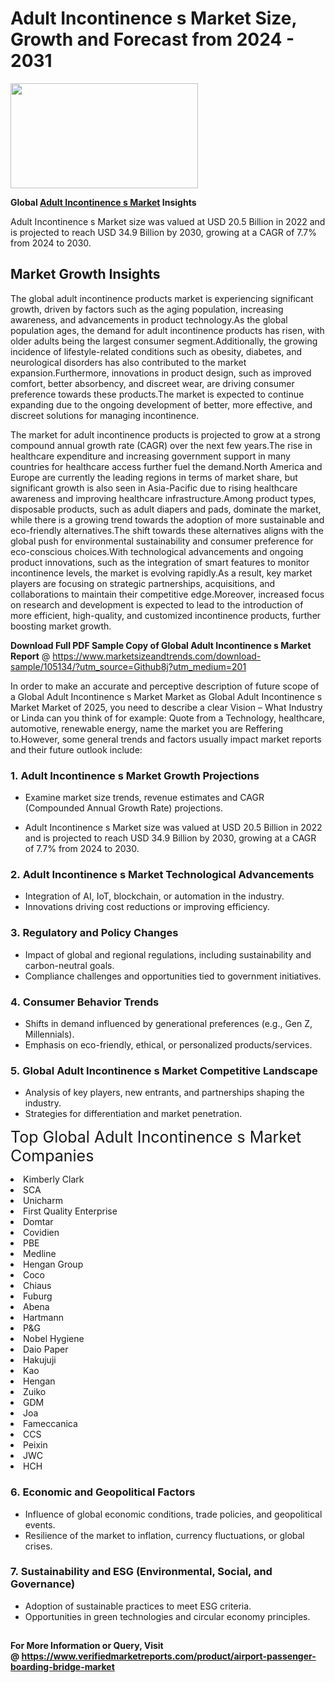 <H1>Adult Incontinence s Market Size, Growth and Forecast from 2024 - 2031</H1><img class="aligncenter size-medium wp-image-584254" src="https://thirdeyenews.in/wp-content/uploads/2024/09/Global-Market-Research-300x168.jpeg" alt="" width="300" height="168" /><p><strong>Global&nbsp;<a href="https://www.marketsizeandtrends.com/download-sample/105134/?utm_source=Github8j?utm_medium=201">Adult Incontinence s Market</a> Insights</strong></p><p>Adult Incontinence s Market size was valued at USD 20.5 Billion in 2022 and is projected to reach USD 34.9 Billion by 2030, growing at a CAGR of 7.7% from 2024 to 2030.</p><p><h2>Market Growth Insights</h2> <p>The global adult incontinence products market is experiencing significant growth, driven by factors such as the aging population, increasing awareness, and advancements in product technology.As the global population ages, the demand for adult incontinence products has risen, with older adults being the largest consumer segment.Additionally, the growing incidence of lifestyle-related conditions such as obesity, diabetes, and neurological disorders has also contributed to the market expansion.Furthermore, innovations in product design, such as improved comfort, better absorbency, and discreet wear, are driving consumer preference towards these products.The market is expected to continue expanding due to the ongoing development of better, more effective, and discreet solutions for managing incontinence.</p> <p>The market for adult incontinence products is projected to grow at a strong compound annual growth rate (CAGR) over the next few years.The rise in healthcare expenditure and increasing government support in many countries for healthcare access further fuel the demand.North America and Europe are currently the leading regions in terms of market share, but significant growth is also seen in Asia-Pacific due to rising healthcare awareness and improving healthcare infrastructure.Among product types, disposable products, such as adult diapers and pads, dominate the market, while there is a growing trend towards the adoption of more sustainable and eco-friendly alternatives.The shift towards these alternatives aligns with the global push for environmental sustainability and consumer preference for eco-conscious choices.With technological advancements and ongoing product innovations, such as the integration of smart features to monitor incontinence levels, the market is evolving rapidly.As a result, key market players are focusing on strategic partnerships, acquisitions, and collaborations to maintain their competitive edge.Moreover, increased focus on research and development is expected to lead to the introduction of more efficient, high-quality, and customized incontinence products, further boosting market growth.</p> <p><span class=""><strong>Download Full PDF Sample Copy of Global Adult Incontinence s Market Report</strong> @ <a href="https://www.marketsizeandtrends.com/download-sample/105134/?utm_source=Github8j?utm_medium=201" target="_blank">https://www.marketsizeandtrends.com/download-sample/105134/?utm_source=Github8j?utm_medium=201</a></span></p><p>In order to make an accurate and perceptive description of future scope of a Global&nbsp;Adult Incontinence s Market Market as Global&nbsp;Adult Incontinence s Market Market of 2025, you need to describe a clear Vision &ndash; What Industry or Linda can you think of for example: Quote from a Technology, healthcare, automotive, renewable energy, name the market you are Reffering to.However, some general trends and factors usually impact market reports and their future outlook include:</p><h3>1.&nbsp;<strong>Adult Incontinence s Market Growth Projections</strong></h3><ul><li>Examine market size trends, revenue estimates and CAGR (Compounded Annual Growth Rate) projections.</li><li><p>Adult Incontinence s Market size was valued at USD 20.5 Billion in 2022 and is projected to reach USD 34.9 Billion by 2030, growing at a CAGR of 7.7% from 2024 to 2030.</p></li></ul><h3>2.&nbsp;<strong>Adult Incontinence s Market Technological Advancements</strong></h3><ul><li>Integration of AI, IoT, blockchain, or automation in the industry.</li><li>Innovations driving cost reductions or improving efficiency.</li></ul><h3>3.&nbsp;<strong>Regulatory and Policy Changes</strong></h3><ul><li>Impact of global and regional regulations, including sustainability and carbon-neutral goals.</li><li>Compliance challenges and opportunities tied to government initiatives.</li></ul><h3>4.&nbsp;<strong>Consumer Behavior Trends</strong></h3><ul><li>Shifts in demand influenced by generational preferences (e.g., Gen Z, Millennials).</li><li>Emphasis on eco-friendly, ethical, or personalized products/services.</li></ul><h3>5.&nbsp;<strong>Global Adult Incontinence s Market Competitive Landscape</strong></h3><ul><li>Analysis of key players, new entrants, and partnerships shaping the industry.</li><li>Strategies for differentiation and market penetration.</li></ul><p data-pm-slice="1 1 []"><span style="color: inherit; font-family: inherit; font-size: 25px;">Top Global Adult Incontinence s Market Companies</span></p><div class="" data-test-id=""><p><li>Kimberly Clark</li><li> SCA</li><li> Unicharm</li><li> First Quality Enterprise</li><li> Domtar</li><li> Covidien</li><li> PBE</li><li> Medline</li><li> Hengan Group</li><li> Coco</li><li> Chiaus</li><li> Fuburg</li><li> Abena</li><li> Hartmann</li><li> P&G</li><li> Nobel Hygiene</li><li> Daio Paper</li><li> Hakujuji</li><li> Kao</li><li> Hengan</li><li> Zuiko</li><li> GDM</li><li> Joa</li><li> Fameccanica</li><li> CCS</li><li> Peixin</li><li> JWC</li><li> HCH</li></p></div><h3>6.&nbsp;<strong>Economic and Geopolitical Factors</strong></h3><ul><li>Influence of global economic conditions, trade policies, and geopolitical events.</li><li>Resilience of the market to inflation, currency fluctuations, or global crises.</li></ul><h3>7.&nbsp;<strong>Sustainability and ESG (Environmental, Social, and Governance)</strong></h3><ul><li>Adoption of sustainable practices to meet ESG criteria.</li><li>Opportunities in green technologies and circular economy principles.</li></ul><h2><strong style="font-size: 14px;">For More Information or Query, Visit @&nbsp;</strong><a style="background-color: #ffffff; font-size: 14px;" href="https://www.marketsizeandtrends.com/report/adult-incontinence-s-market/" target="_blank">https://www.verifiedmarketreports.com/product/airport-passenger-boarding-bridge-market</a></h2>